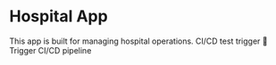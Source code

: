# Hospital App
This app is built for managing hospital operations.
CI/CD test trigger 🚀
Trigger CI/CD pipeline
